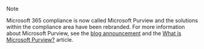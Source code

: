 <!-- This file is maintained by the Compliance content team. Please connect Robert Mazzoli (robmazz) before making any changes.-->

>[!NOTE]
>Microsoft 365 compliance is now called Microsoft Purview and the solutions within the compliance area have been rebranded. For more information about Microsoft Purview, see the [blog announcement](https://aka.ms/microsoftpurviewblog) and the [What is Microsoft Purview?](/purview/purview) article.